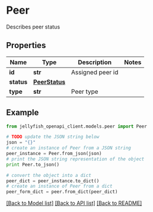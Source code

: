 # Peer

Describes peer status

## Properties
Name | Type | Description | Notes
------------ | ------------- | ------------- | -------------
**id** | **str** | Assigned peer id | 
**status** | [**PeerStatus**](PeerStatus.md) |  | 
**type** | **str** | Peer type | 

## Example

```python
from jellyfish_openapi_client.models.peer import Peer

# TODO update the JSON string below
json = "{}"
# create an instance of Peer from a JSON string
peer_instance = Peer.from_json(json)
# print the JSON string representation of the object
print Peer.to_json()

# convert the object into a dict
peer_dict = peer_instance.to_dict()
# create an instance of Peer from a dict
peer_form_dict = peer.from_dict(peer_dict)
```
[[Back to Model list]](../README.md#documentation-for-models) [[Back to API list]](../README.md#documentation-for-api-endpoints) [[Back to README]](../README.md)


